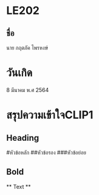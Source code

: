# LE202

## ชื่อ
นาย กฤตภัค ไพรหงษ์
# วันเกิด
8 มีนาคม พ.ศ 2564

# สรุปความเข้าใจCLIP1
## Heading
#หัวข้อหลัก ##หัวข้อรอง ###หัวข้อย่อย
## Bold
** Text **
